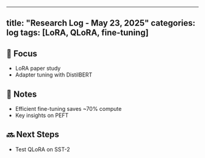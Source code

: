 
---
title: "Research Log - May 23, 2025"
categories: log
tags: [LoRA, QLoRA, fine-tuning]
---

## 🧪 Focus
- LoRA paper study
- Adapter tuning with DistilBERT

## 📌 Notes
- Efficient fine-tuning saves ~70% compute
- Key insights on PEFT

## 🔜 Next Steps
- Test QLoRA on SST-2
